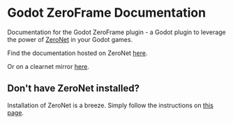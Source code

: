 # Godot ZeroFrame Documentation

Documentation for the Godot ZeroFrame plugin - a Godot plugin to leverage the
power of [ZeroNet](https://zeronet.io) in your Godot games.

Find the documentation hosted on ZeroNet [here](https://127.0.0.1:43110/1zfdocgHUsGKyTraGzrhUgsU8HCHETcvQ). 

Or on a clearnet mirror [here](https://zn.amorgan.xyz/1zfdocgHUsGKyTraGzrhUgsU8HCHETcvQ).

## Don't have ZeroNet installed?

Installation of ZeroNet is a breeze. Simply follow the instructions on [this
page](https://github.com/HelloZeroNet/ZeroNet#how-to-join).
